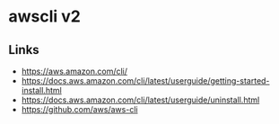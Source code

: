 # awscli v2

## Links
- https://aws.amazon.com/cli/
- https://docs.aws.amazon.com/cli/latest/userguide/getting-started-install.html
- https://docs.aws.amazon.com/cli/latest/userguide/uninstall.html
- https://github.com/aws/aws-cli

